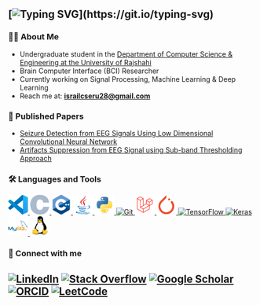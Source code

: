 <!-- Typing SVG animation -->
[![Typing SVG](https://readme-typing-svg.demolab.com?font=Fira+Code&duration=1000&pause=1000&color=00F7FF&width=800&lines=👋+Hi%2C+I'm+Md+Israil+Hosen;)](https://git.io/typing-svg)
---

### 👨‍💻 About Me
- Undergraduate student in the [Department of Computer Science & Engineering at the University of Rajshahi](https://www.ru.ac.bd/)
- Brain Computer Interface (BCI) Researcher
- Currently working on Signal Processing, Machine Learning & Deep Learning
- Reach me at: **israilcseru28@gmail.com**
  


### 📝 Published Papers
- [Seizure Detection from EEG Signals Using Low Dimensional Convolutional Neural Network](https://ucics.org/ucics2025/Seizure%20Detection%20from%20EEG%20Signals%20Using%20Low%20Dimensional%20Convolutional%20Neural%20Network) 
- [Artifacts Suppression from EEG Signal using Sub-band Thresholding Approach](https://ucics.org/ucics2025/Artifact%20Suppression%20from%20EEG%20Signal%20Using%20Sub-band%20Thresholding%20Approach)


### 🛠️ Languages and Tools  
<p align="left">
  <a href="https://code.visualstudio.com/" target="_blank" rel="noreferrer">
  <img src="https://raw.githubusercontent.com/devicons/devicon/master/icons/vscode/vscode-original.svg" alt="VS Code" width="40" height="40"/>
</a>
  <a href="https://www.cprogramming.com/" target="_blank" rel="noreferrer">
    <img src="https://raw.githubusercontent.com/devicons/devicon/master/icons/c/c-original.svg" alt="C" width="40" height="40"/>
  </a>
  <a href="https://www.w3schools.com/cpp/" target="_blank" rel="noreferrer">
    <img src="https://raw.githubusercontent.com/devicons/devicon/master/icons/cplusplus/cplusplus-original.svg" alt="C++" width="40" height="40"/>
  </a>
  <a href="https://www.java.com" target="_blank" rel="noreferrer">
    <img src="https://raw.githubusercontent.com/devicons/devicon/master/icons/java/java-original.svg" alt="Java" width="40" height="40"/>
  </a>
  <a href="https://www.python.org" target="_blank" rel="noreferrer">
    <img src="https://raw.githubusercontent.com/devicons/devicon/master/icons/python/python-original.svg" alt="Python" width="40" height="40"/>
  </a>
  <a href="https://git-scm.com/" target="_blank" rel="noreferrer">
    <img src="https://www.vectorlogo.zone/logos/git-scm/git-scm-icon.svg" alt="Git" width="40" height="40"/>
  </a>
  <a href="https://laravel.com/" target="_blank" rel="noreferrer">
    <img src="https://github.com/laravel/art/blob/master/laravel-logo.svg" alt="Laravel" width="40" height="40"/>
  </a>
  <a href="https://pytorch.org/" target="_blank" rel="noreferrer">
    <img src="https://raw.githubusercontent.com/devicons/devicon/master/icons/pytorch/pytorch-original.svg" alt="PyTorch" width="40" height="40"/>
  </a>
  <a href="https://www.tensorflow.org" target="_blank" rel="noreferrer">
    <img src="https://www.vectorlogo.zone/logos/tensorflow/tensorflow-icon.svg" alt="TensorFlow" width="40" height="40"/>
  </a>
  <a href="https://keras.io/" target="_blank" rel="noreferrer">
    <img src="https://upload.wikimedia.org/wikipedia/commons/a/ae/Keras_logo.svg" alt="Keras" width="40" height="40"/>
  </a>
  <a href="https://www.mysql.com/" target="_blank" rel="noreferrer">
    <img src="https://raw.githubusercontent.com/devicons/devicon/master/icons/mysql/mysql-original-wordmark.svg" alt="MySQL" width="40" height="40"/>
  </a>
  <a href="https://www.linux.org/" target="_blank" rel="noreferrer">
    <img src="https://raw.githubusercontent.com/devicons/devicon/master/icons/linux/linux-original.svg" alt="Linux" width="40" height="40"/>
  </a>
</p>


### 🔗 Connect with me
[![LinkedIn](https://img.shields.io/badge/LinkedIn-%230077B5.svg?style=for-the-badge&logo=linkedin&logoColor=white)](https://www.linkedin.com/in/israil445/) 
[![Stack Overflow](https://img.shields.io/badge/StackOverflow-FE7A16.svg?style=for-the-badge&logo=stack-overflow&logoColor=white)](https://stackoverflow.com/users/31225608/israil445) 
[![Google Scholar](https://img.shields.io/badge/Google%20Scholar-4285F4.svg?style=for-the-badge&logo=google-scholar&logoColor=white)](https://scholar.google.com/citations?view_op=list_works&hl=en&authuser=1&hl=en&user=CojVbxQAAAAJ&authuser=1) 
[![ORCID](https://img.shields.io/badge/ORCID-A6CE39.svg?style=for-the-badge&logo=orcid&logoColor=white)](https://orcid.org/0009-0003-1693-8466)
[![LeetCode](https://img.shields.io/badge/LeetCode-FFA116.svg?style=for-the-badge&logo=leetcode&logoColor=black)](https://leetcode.com/u/Israil445/)
---


